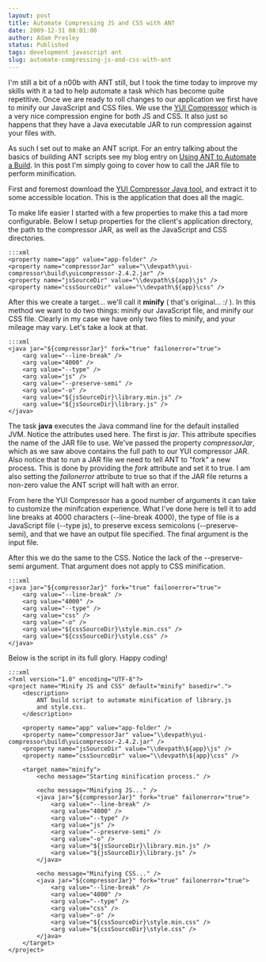 ```yaml
---
layout: post
title: Automate Compressing JS and CSS with ANT
date: 2009-12-31 08:01:00
author: Adam Presley
status: Published
tags: development javascript ant
slug: automate-compressing-js-and-css-with-ant
---
```


I'm still a bit of a n00b with ANT still, but I took the time today to
improve my skills with it a tad to help automate a task which has become
quite repetitive. Once we are ready to roll changes to our application
we first have to minify our JavaScript and CSS files. We use the [YUI
Compressor](http://refresh-sf.com/yui/) which is a very nice compression
engine for both JS and CSS. It also just so happens that they have a 
Java executable JAR to run compression against your files with.  
  
As such I set out to make an ANT script. For an entry talking about the
basics of building ANT scripts see my blog entry on [Using ANT to
Automate a Build](http://blog.adampresley.com/2009/using-ant-to-automate-a-build/). 
In this post I'm simply going to cover how to call the JAR file to 
perform minification.  
  
First and foremost download the [YUI Compressor Java tool](http://yuilibrary.com/downloads/), 
and extract it to some accessible location. This is the application that
does all the magic.   
  
To make life easier I started with a few properties to make this a tad
more configurable. Below I setup properties for the client's application
directory, the path to the compressor JAR, as well as the JavaScript and
CSS directories.  
  
	:::xml
	<property name="app" value="app-folder" />
	<property name="compressorJar" value="\\devpath\yui-compressor\build\yuicompressor-2.4.2.jar" />
	<property name="jsSourceDir" value="\\devpath\${app}\js" />
	<property name="cssSourceDir" value="\\devpath\${app}\css" />

After this we create a target... we'll call it **minify** ( that's
original... :/ ). In this method we want to do two things: minify our
JavaScript file, and minify our CSS file. Clearly in my case we have
only two files to minify, and your mileage may vary. Let's take a look
at that.  
  
	:::xml
	<java jar="${compressorJar}" fork="true" failonerror="true">
		<arg value="--line-break" />
		<arg value="4000" />
		<arg value="--type" />
		<arg value="js" />
		<arg value="--preserve-semi" />
		<arg value="-o" />
		<arg value="${jsSourceDir}\library.min.js" />
		<arg value="${jsSourceDir}\library.js" />
	</java>

The task **java** executes the Java command line for the default
installed JVM. Notice the attributes used here. The first is *jar*. This
attribute specifies the name of the JAR file to use. We've passed the
property *compressorJar*, which as we saw above contains the full path
to our YUI compressor JAR. Also notice that to run a JAR file we need to
tell ANT to "fork" a new process. This is done by providing the *fork*
attribute and set it to true. I am also setting the *failonerror*
attribute to true so that if the JAR file returns a non-zero value the
ANT script will halt with an error.  
  
From here the YUI Compressor has a good number of arguments it can take
to customize the minifcation experience. What I've done here is tell it
to add line breaks at 4000 characters (--line-break 4000), the type of
file is a JavaScript file (--type js), to preserve excess semicolons
(--preserve-semi), and that we have an output file specified. The final
argument is the input file.  
  
After this we do the same to the CSS. Notice the lack of the
--preserve-semi argument. That argument does not apply to CSS
minification.   
  
	:::xml
	<java jar="${compressorJar}" fork="true" failonerror="true">
		<arg value="--line-break" />
		<arg value="4000" />
		<arg value="--type" />
		<arg value="css" />
		<arg value="-o" />
		<arg value="${cssSourceDir}\style.min.css" />
		<arg value="${cssSourceDir}\style.css" />
	</java>
  
Below is the script in its full glory. Happy coding!  
  
	:::xml
	<?xml version="1.0" encoding="UTF-8"?>
	<project name="Minify JS and CSS" default="minify" basedir=".">
		<description>
			ANT build script to automate minification of library.js
			and style.css.
		</description>

		<property name="app" value="app-folder" />
		<property name="compressorJar" value="\\devpath\yui-compressor\build\yuicompressor-2.4.2.jar" />
		<property name="jsSourceDir" value="\\devpath\${app}\js" />
		<property name="cssSourceDir" value="\\devpath\${app}\css" />

		<target name="minify">
			<echo message="Starting minification process." />

			<echo message="Minifying JS..." />
			<java jar="${compressorJar}" fork="true" failonerror="true">
				<arg value="--line-break" />
				<arg value="4000" />
				<arg value="--type" />
				<arg value="js" />
				<arg value="--preserve-semi" />
				<arg value="-o" />
				<arg value="${jsSourceDir}\library.min.js" />
				<arg value="${jsSourceDir}\library.js" />
			</java>

			<echo message="Minifying CSS..." />
			<java jar="${compressorJar}" fork="true" failonerror="true">
				<arg value="--line-break" />
				<arg value="4000" />
				<arg value="--type" />
				<arg value="css" />
				<arg value="-o" />
				<arg value="${cssSourceDir}\style.min.css" />
				<arg value="${cssSourceDir}\style.css" />
			</java>
		</target>
	</project>
